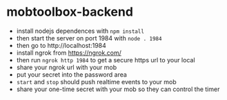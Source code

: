# mobtoolbox-backend

- install nodejs dependences with `npm install`
- then start the server on port 1984 with `node . 1984`
- then go to http://localhost:1984
- install ngrok from https://ngrok.com/
- then run `ngrok http 1984` to get a secure https url to your local
- share your ngrok url with your mob
- put your secret into the password area
- `start` and `stop` should push realtime events to your mob
- share your one-time secret with your mob so they can control the timer
